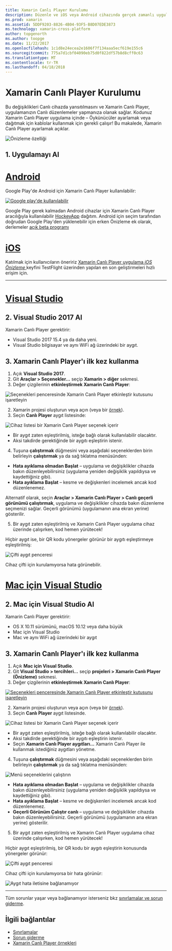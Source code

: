 ```yaml
---
title: Xamarin Canlı Player Kurulumu
description: Düzenle ve iOS veya Android cihazında gerçek zamanlı uygulamaları test etme
ms.prod: xamarin
ms.assetid: 5DDF9203-8826-4B04-93F5-B8D07EDE3873
ms.technology: xamarin-cross-platform
author: topgenorth
ms.author: toopge
ms.date: 11/22/2017
ms.openlocfilehash: 1c1d8e24ecea2e1606f7f134aaa5ecf619e155c6
ms.sourcegitcommit: 775a7d1cbf04090eb75d0f822df57b8d8cff0c63
ms.translationtype: MT
ms.contentlocale: tr-TR
ms.lasthandoff: 04/18/2018
---
```

# <a name="xamarin-live-player-setup"></a>Xamarin Canlı Player Kurulumu

Bu değişiklikleri Canlı cihazda yansıtılmasını ve Xamarin Canlı Player, uygulamanızın Canlı düzenlemeler yapmanıza olanak sağlar. Kodunuz Xamarin Canlı Player uygulama içinde – Öykünücüler ayarlamak veya dağıtmak için kablolar kullanmak için gerekli çalışır! Bu makalede, Xamarin Canlı Player ayarlamak açıklar.

![Önizleme özelliği](~/media/shared/preview.png)

## <a name="1-get-the-app"></a>1. Uygulamayı Al

# <a name="androidtabandroid"></a>[Android](#tab/android)

Google Play'de Android için Xamarin Canlı Player kullanılabilir:

[ ![Google play'de kullanılabilir](install-images/google-play-badge.png)](https://play.google.com/store/apps/details?id=com.xamarin.live)

Google Play gerek kalmadan Android cihazlar için Xamarin Canlı Player aracılığıyla kullanılabilir [HockeyApp](https://aka.ms/xlp-hockeyapp) dağıtım. Android için seçim tarafından doğrudan Google Play'den yüklenebilir için erken Önizleme ek olarak, derlemeler [açık beta programı](https://play.google.com/apps/testing/com.xamarin.live)

# <a name="iostabios"></a>[iOS](#tab/ios)

Katılmak için kullanıcıların öneririz [Xamarin Canlı Player uygulama _iOS Önizleme_ ](https://aka.ms/liveplayeralpha) keyfini TestFlight üzerinden yapılan en son geliştirmeleri hızlı erişim için.

-----

# <a name="visual-studiotabwindows"></a>[Visual Studio](#tab/windows)

## <a name="2-get-visual-studio-2017"></a>2. Visual Studio 2017 Al

Xamarin Canlı Player gerektirir:

- Visual Studio 2017 15.4 ya da daha yeni.
- Visual Studio bilgisayar ve aynı WiFi ağ üzerindeki bir aygıt.

## <a name="3-using-xamarin-live-player-for-the-first-time"></a>3. Xamarin Canlı Player'ı ilk kez kullanma

1. Açık **Visual Studio 2017**.
2. Git **Araçlar > Seçenekler...**  seçip **Xamarin > diğer** sekmesi.
3. Değer çizgilerinin **etkinleştirmek Xamarin Canlı Player**:

  ![Seçenekleri penceresinde Xamarin Canlı Player etkinleştir kutusunu işaretleyin](install-images/vs2017-options.png)

2. Xamarin projesi oluşturun veya açın (veya bir [örnek](~/tools/live-player/samples.md)).
3. Seçin **Canlı Player** aygıt listesinde:

  ![Cihaz listesi bir Xamarin Canlı Player seçenek içerir](install-images/devices-empty-windows.png)

  * Bir aygıt zaten eşleştirilmiş, isteğe bağlı olarak kullanılabilir olacaktır.
  * Aksi takdirde gerektiğinde bir aygıtı eşleştirin istenir.
4. Tuşuna **çalıştırmak** düğmesini veya aşağıdaki seçeneklerden birin belirleyin **çalıştırmak** ya da sağ tıklatma menüsünden:

  - **Hata ayıklama olmadan Başlat** – uygulama ve değişiklikler cihazda bakın düzenleyebilirsiniz (uygulama yeniden değişiklik yapıldıysa ve kaydettiğiniz gibi).
  - **Hata ayıklama Başlat** – kesme ve değişkenleri incelemek ancak kod düzenlenemez.

  Alternatif olarak, seçin **Araçlar > Xamarin Canlı Player > Canlı geçerli görünümü çalıştırmak**, uygulama ve değişiklikler cihazda bakın düzenleme seçmenizi sağlar. Geçerli görünümü (uygulamanın ana ekran yerine) gösterilir.

5. Bir aygıt zaten eşleştirilmiş ve Xamarin Canlı Player uygulama cihaz üzerinde çalışırken, kod hemen yürütecek!

  Hiçbir aygıt ise, bir QR kodu yönergeler görünür bir aygıtı eşleştirmeye eşleştirilmiş:

  ![Çifti aygıt penceresi](install-images/manage-empty-windows.png)

  Cihaz çifti için kurulamıyorsa hata görünebilir.

# <a name="visual-studio-for-mactabmacos"></a>[Mac için Visual Studio](#tab/macos)

## <a name="2-get-visual-studio-for-mac"></a>2. Mac için Visual Studio Al

Xamarin Canlı Player gerektirir:

- OS X 10.11 sürümünü, macOS 10.12 veya daha büyük
- Mac için Visual Studio
- Mac ve aynı WiFi ağ üzerindeki bir aygıt

## <a name="3-using-xamarin-live-player-for-the-first-time"></a>3. Xamarin Canlı Player'ı ilk kez kullanma

1. Açık **Mac için Visual Studio**.
2. Git **Visual Studio > tercihleri...**  seçip **projeleri > Xamarin Canlı Player (Önizleme)** sekmesi.
3. Değer çizgilerinin **etkinleştirmek Xamarin Canlı Player**:

  [![Seçenekleri penceresinde Xamarin Canlı Player etkinleştir kutusunu işaretleyin](install-images/vsmac-options-sml.png)](install-images/vsmac-options.png#lightbox)

2. Xamarin projesi oluşturun veya açın (veya bir [örnek](~/tools/live-player/samples.md)).
3. Seçin **Canlı Player** aygıt listesinde.

  ![Cihaz listesi bir Xamarin Canlı Player seçenek içerir](install-images/devices.png)

  * Bir aygıt zaten eşleştirilmiş, isteğe bağlı olarak kullanılabilir olacaktır.
  * Aksi takdirde gerektiğinde bir aygıtı eşleştirin istenir.
  * Seçin **Xamarin Canlı Player aygıtları...**  Xamarin Canlı Player ile kullanmak istediğiniz aygıtları yönetme.

4. Tuşuna **çalıştırmak** düğmesini veya aşağıdaki seçeneklerden birin belirleyin **çalıştırmak** ya da sağ tıklatma menüsünden:

  ![Menü seçeneklerini çalıştırın](install-images/run-menu.png)

  - **Hata ayıklama olmadan Başlat** – uygulama ve değişiklikler cihazda bakın düzenleyebilirsiniz (uygulama yeniden değişiklik yapıldıysa ve kaydettiğiniz gibi).
  - **Hata ayıklama Başlat** – kesme ve değişkenleri incelemek ancak kod düzenlenemez.
  - **Geçerli Görünüm Çalıştır canlı** – uygulama ve değişiklikler cihazda bakın düzenleyebilirsiniz. Geçerli görünümü (uygulamanın ana ekran yerine) gösterilir.

5. Bir aygıt zaten eşleştirilmiş ve Xamarin Canlı Player uygulama cihaz üzerinde çalışırken, kod hemen yürütecek!

  Hiçbir aygıt eşleştirilmiş, bir QR kodu bir aygıtı eşleştirin konusunda yönergeler görünür:

  ![Çifti aygıt penceresi](install-images/manage-empty.png)

  Cihaz çifti için kurulamıyorsa bir hata görünür:

  ![Aygıt hata iletisine bağlanamıyor](install-images/error-cannot-connect.png)


-----

Tüm sorunlar yaşar veya bağlanamıyor isterseniz bkz [sınırlamalar ve sorun giderme](~/tools/live-player/troubleshooting.md).


## <a name="related-links"></a>İlgili bağlantılar

- [Sınırlamalar](~/tools/live-player/limitations.md)
- [Sorun giderme](~/tools/live-player/troubleshooting.md)
- [Xamarin Canlı Player örnekleri](~/tools/live-player/samples.md)
